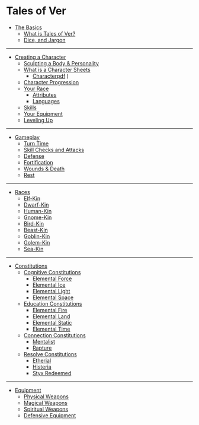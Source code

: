 # Tales of Ver

- [The Basics](./the-basics/the-basics.md)
	- [What is Tales of Ver?](./the-basics/what-is-tov.md)
	- [Dice, and Jargon](./the-basics/jargon.md)
---
- [Creating a Character](./creating-a-character/creating-a-character.md)
	- [Sculpting a Body & Personality](
		./creating-a-character/sculpting-a-body-and-personality.md
	)
	- [What is a Character Sheets](
		./creating-a-character/what-is-a-character-sheet.md
	)
		- [Characterpdf]()
		)
	- [Character Progression](./creating-a-character/character-progression.md)
	- [Your Race](./creating-a-character/race.md)
		- [Attributes](./creating-a-character/attributes.md)
		- [Languages](./creating-a-character/languages.md)
	- [Skills](./creating-a-character/skills.md)
	- [Your Equipment](./creating-a-character/equipment.md)
	- [Leveling Up](./creating-a-character/leveling-up.md)
---
- [Gameplay](./gameplay/gameplay.md)
	- [Turn Time](./gameplay/turn-time.md)
	- [Skill Checks and Attacks](./gameplay/skill-checks-and-attacks.md)
	- [Defense](./gameplay/defense.md)
	- [Fortification](./gameplay/fortification.md)
	- [Wounds & Death](./gameplay/wounds-and-death.md)
	- [Rest](./gameplay/rest.md)
---
- [Races]()
	- [Elf-Kin](./races/elf.md)
	- [Dwarf-Kin](./races/dwarf.md)
	- [Human-Kin](./races/human.md)
	- [Gnome-Kin](./races/gnome.md)
	- [Bird-Kin](./races/bird.md)
	- [Beast-Kin](./races/beast.md)
	- [Goblin-Kin](./races/goblin.md)
	- [Golem-Kin](./races/golem.md)
	- [Sea-Kin]()
---
- [Constitutions](./constitutions/what-are-constitutions.md)
	- [Cognitive Constitutions]()
		- [Elemental Force](
			./constitutions/elemental-force.md
		)
		- [Elemental Ice](
        	./constitutions/elemental-ice.md
        )
		- [Elemental Light]()
		- [Elemental Space](
			./constitutions/elemental-space.md
		)
	- [Education Constitutions]()
		- [Elemental Fire]()
		- [Elemental Land]()
		- [Elemental Static]()
		- [Elemental Time]()
	- [Connection Constitutions]()
		- [Mentalist](./constitutions/mentalist.md)
		- [Rapture]()
	- [Resolve Constitutions]()
		- [Etherial]()
		- [Histeria]()
        - [Styx Redeemed](./constitutions/styx-redeemed.md)
---
- [Equipment]()
	- [Physical Weapons](./equipment/physical-weapons.md)
	- [Magical Weapons](./equipment/magical-weapons.md)
	- [Spiritual Weapons](./equipment/spiritual-weapons.md)
	- [Defensive Equipment](./equipment/defensive.md)
